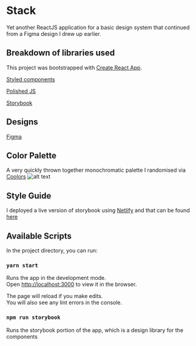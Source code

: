 # Stack

Yet another ReactJS application for a basic design system that continued from a Figma design I drew up earlier.

## Breakdown of libraries used

This project was bootstrapped with [Create React App](https://github.com/facebook/create-react-app).

[Styled components](https://github.com/styled-components/)

[Polished JS](https://polished.js.org/)

[Storybook](https://storybook.js.org/)

## Designs

[Figma](https://www.figma.com/file/SoiBByA0ogjwcCzhL0nmKm/Kri?node-id=2%3A178)

## Color Palette

A very quickly thrown together monochromatic palette I randomised via [Coolors](https://www.coolors.co)
![alt text](https://i.imgur.com/K9Zr8ih.png "Color Palette via I randomised via Coolors")

## Style Guide

I deployed a live version of storybook using [Netlify](https://www.netlify.com/) and that can be found [here](https://kri-styleguide.netlify.app/)

## Available Scripts

In the project directory, you can run:

### `yarn start`

Runs the app in the development mode.<br />
Open [http://localhost:3000](http://localhost:3000) to view it in the browser.

The page will reload if you make edits.<br />
You will also see any lint errors in the console.

### `npm run storybook`

Runs the storybook portion of the app, which is a design library for the components
